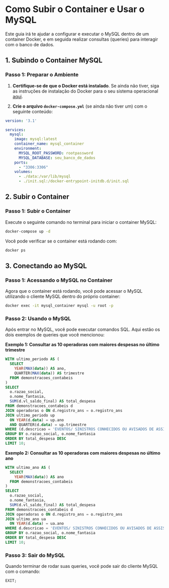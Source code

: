 # Como Subir o Container e Usar o MySQL

Este guia irá te ajudar a configurar e executar o MySQL dentro de um container Docker, e em seguida realizar consultas (queries) para interagir com o banco de dados.

## 1. Subindo o Container MySQL

### Passo 1: Preparar o Ambiente

1. **Certifique-se de que o Docker está instalado**. Se ainda não tiver, siga as instruções de instalação do Docker para o seu sistema operacional [aqui](https://docs.docker.com/get-docker/).

2. **Crie o arquivo `docker-compose.yml`** (se ainda não tiver um) com o seguinte conteúdo:

```yaml
version: '3.1'

services:
  mysql:
    image: mysql:latest
    container_name: mysql_container
    environment:
      MYSQL_ROOT_PASSWORD: rootpassword
      MYSQL_DATABASE: seu_banco_de_dados
    ports:
      - "3306:3306"
    volumes:
      - ./data:/var/lib/mysql
      - ./init.sql:/docker-entrypoint-initdb.d/init.sql
```

## 2. Subir o Container

### Passo 1: Subir o Container

Execute o seguinte comando no terminal para iniciar o container MySQL:

```bash
docker-compose up -d
```

Você pode verificar se o container está rodando com:

```bash
docker ps
```
## 3. Conectando ao MySQL

### Passo 1: Acessando o MySQL no Container

Agora que o container está rodando, você pode acessar o MySQL utilizando o cliente MySQL dentro do próprio container:

```bash
docker exec -it mysql_container mysql -u root -p
```

### Passo 2: Usando o MySQL

Após entrar no MySQL, você pode executar comandos SQL. Aqui estão os dois exemplos de queries que você mencionou:

**Exemplo 1: Consultar as 10 operadoras com maiores despesas no último trimestre**

```sql
WITH ultimo_periodo AS (
  SELECT 
    YEAR(MAX(data)) AS ano,
    QUARTER(MAX(data)) AS trimestre
  FROM demonstracoes_contabeis
)
SELECT 
  o.razao_social, 
  o.nome_fantasia, 
  SUM(d.vl_saldo_final) AS total_despesa
FROM demonstracoes_contabeis d
JOIN operadoras o ON d.registro_ans = o.registro_ans
JOIN ultimo_periodo up 
  ON YEAR(d.data) = up.ano
  AND QUARTER(d.data) = up.trimestre
WHERE (d.descricao = 'EVENTOS/ SINISTROS CONHECIDOS OU AVISADOS DE ASSISTÊNCIA A SAÚDE MEDICO HOSPITALAR')
GROUP BY o.razao_social, o.nome_fantasia
ORDER BY total_despesa DESC
LIMIT 10;
```

**Exemplo 2: Consultar as 10 operadoras com maiores despesas no último ano**

```sql
WITH ultimo_ano AS (
  SELECT 
    YEAR(MAX(data)) AS ano
  FROM demonstracoes_contabeis
)
SELECT 
  o.razao_social, 
  o.nome_fantasia, 
  SUM(d.vl_saldo_final) AS total_despesa
FROM demonstracoes_contabeis d
JOIN operadoras o ON d.registro_ans = o.registro_ans
JOIN ultimo_ano ua 
  ON YEAR(d.data) = ua.ano
WHERE d.descricao = 'EVENTOS/ SINISTROS CONHECIDOS OU AVISADOS DE ASSISTÊNCIA A SAÚDE MEDICO HOSPITALAR'
GROUP BY o.razao_social, o.nome_fantasia
ORDER BY total_despesa DESC
LIMIT 10;
```

### Passo 3: Sair do MySQL

Quando terminar de rodar suas queries, você pode sair do cliente MySQL com o comando:

```sql
EXIT;
```